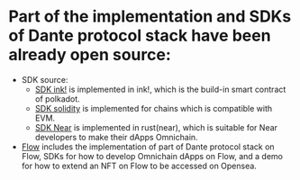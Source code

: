 # Part of the implementation and SDKs of Dante protocol stack have been already open source:

* SDK source:
    * [SDK ink!]() is implemented in ink!, which is the build-in smart contract of polkadot.
    * [SDK solidity]() is implemented for chains which is compatible with EVM.
    * [SDK Near]() is implemented in rust(near), which is suitable for Near developers to make their dApps Omnichain.
* [Flow]() includes the implementation of part of Dante protocol stack on Flow, SDKs for how to develop Omnichain dApps on Flow, and a demo for how to extend an NFT on Flow to be accessed on Opensea.
